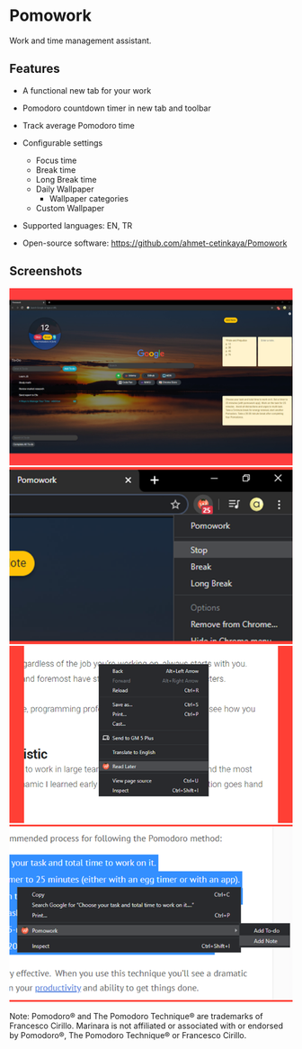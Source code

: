 # Pomowork
Work and time management assistant.

## Features


- A functional new tab for your work

- Pomodoro countdown timer in new tab and toolbar
- Track average Pomodoro time
- Configurable settings
	- Focus time
	-  Break time
	- Long Break time
	- Daily Wallpaper
		- Wallpaper categories
	- Custom Wallpaper 
- Supported languages: EN, TR
- Open-source software: 
https://github.com/ahmet-cetinkaya/Pomowork



## Screenshots

![](screenshots/ss-1.png)
![](screenshots/ss-2.png)
![](screenshots/ss-3.png)
![](screenshots/ss-4.png)

Note: Pomodoro® and The Pomodoro Technique® are trademarks of Francesco Cirillo. Marinara is not affiliated or associated with or endorsed by Pomodoro®, The Pomodoro Technique® or Francesco Cirillo.
